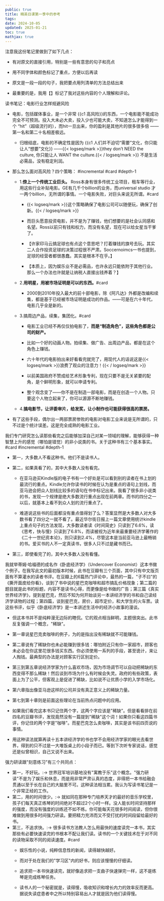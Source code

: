 ```yaml
---
public: true
title: 精英日课第一季中的参考
tags:
date: 2024-10-05
updated: 2025-01-21
toc: true
mathjax: true
---
```




注意我这份笔记里做到了如下几点：

  + 有对原文的直接引用，特别是一些有意思的句子和亮点

  + 用不同字体和颜色标记了重点，方便以后再读

  + 原文是一段一段的句子，我把要点用列清单的方法总结出来

  + 最重要的是，我用【】标记了我对这些内容的个人理解和评论。

读书笔记：电影行业怎样规避风险
  + 电影，包括媒体事业，是一个非常 {{c1 高风险}}的东西，一个电影能不能成功完全不可预测。投入大未必大卖，投入少也可能大卖，不知道怎么才能得到一个 “hit”（超级流行的），而hit一旦出来，你的盈利是其他片的很多很多倍 ——第一名和第二十名相差极远。
    + 归根结底，电影的不确定性是因为 {{c1 人们并不迫切“需要”文化，你只能让人“想要”文化}} ——{{< logseq/mark >}}they don’t NEED the culture, 你只能让人 WANT the culture.{{< / logseq/mark >}} 不是生活必需品，没有稳定利润。
  + 那么怎么面对高风险？四个策略： #incremental #card #depth-1
    + 1.**傍上一个传统工业巨头。** Ross本身有很多传统工业项目，租车等行业，用这些行业补贴电影。GE有几千个billion的业务，而universal studio 才一两个billion，无所谓的事情。一个电影失败，对巨头来说无所谓。#card
      + {{< logseq/mark >}}这个策略确保了电影公司可以随便玩，确保了创新。{{< / logseq/mark >}}

      + 而巨头愿意投资电影，并不是为了赚钱，他们想要的是社会认同感和名望。Ross以前只有钱和权力，而没有名望，现在可以给女星当干爹了。

      + 【许家印马云搞足球也有点这个意思吧？打着赚钱的旗号去玩。其实二人合作投资足球的决策过程很不严肃。Soccernoimcs一书也提到，足球的经营者都很愚蠢。其实是根本不在乎。】

      + 【本质上，因为娱乐业不是必需品，也许永远只能依附于其他行业。那么一个办法也许就是让纳税人直接出钱养着？】

    + 2.**用明星，用被市场证明是可以的东西。**#card
      + 2000到2010年投入最大的前十部电影，除《阿凡达》外都是改编和续集，都是基于已经被市场证明是成功的作品。——可是在六十年代，电影几乎全是新的。

    + 3.搞周边产品，续集，集团化。#card
      + 电影工业已经不再仅仅拍电影了，**而是“制造角色”，这些角色都是公司的财产。**

      + 比如一个好的动画人物。拍续集、做广告、出周边产品，都是在这个角色上赚钱。

      + 六十年代的电影拍出来好看看完就完了，用现代人的话说这是{{< logseq/mark >}}浪费了观众的注意力！{{< / logseq/mark >}}

      + 以前美国政府不赞成给艺术形象专利，现在只要不是无关紧要的配角，是个鲜明形象，就可以申请专利。

      + 整个观念变了——你不是在制造一部电影，而是在创造一个人物。只要这个人物立起来了，你可以源源不断地赚钱。

    + 4.**搞电影节，让评委审片，给发奖，让小制作也可能获得很高的票房。**

  + 有了这些手段，偶尔出一两部票房惨败的电影对电影工业来说是无所谓的，只不过是个统计误差。这是完全成熟的电影工业。

我们专门研究怎么读那些看完之后能够加深自己对某一领域的理解，能够获得一种智慧上升的感觉（哪怕是错觉）的非小说类的书。关于这种书有三个基本事实。 #card #incremental #depth-1
  + 第一，大多数人不看这种书。他们不是读书人。

  + 第二，如果真看了的，其中大多数人没有看完。

    + 在亚马逊买Kindle版的电子书有一个好处是可以看到别的读者在书上划的最流行的重点。Kindle允许你读书的时候在认为是重点的语句上划线，而亚马逊会把众人划线比较多的语句在书中标记出来。我看了很多非小说类的书，发现一个规律是绝大多数流行重点出现在前两章。而书的四分之一以后，就基本上看不到众人划的流行重点了。

    + 难道说这些书的后面都没有重点值得划了么？答案显然是大多数人对大多数书看了四分之一就不看了。最近华尔街日报上一篇文章使用统计kindle上重点句子的方法发现，大多数读者读《时间简史》只读到了6.6%，读《思考，快与慢》只读到了6.8%，而读被视为近年来最重要经济学著作的《二十一世纪资本论》，则只读到2.4%，尽管这本是当前亚马逊上最畅销的书。爱买书的人不一定真读书，很多人只不过是藏书而已。

  + 第三，即使看完了的，其中大多数人没有看懂。

我就举蒂姆·哈福德的成名作《卧底经济学》（Undercover Economist）这本书做个例子。在我写此文的最初版本时候，此书在豆瓣有三个页面，其中只有中文版页面有不算灌水的读者书评。在豆瓣上的6篇热门评论中，最热的一篇，"子不曰"的《撕开面皮给你看》，谈到了书中说的星巴克咖啡和超市搞乱价格现象；第二篇的题目就是此书的标题，内容不是读书心得，而更像是给书做的广告；第三篇《真实世界经济学》，提到星巴克，然后不知为何开始谈另一本讲经济学的书和自己读经济学读物的过程；第四篇，谈到星巴克，房价，超市定价，和大学生的火车票。读这些书评，似乎《卧底经济学》是一本讲述生活中的经济小故事的漫谈。

  + 但这本书并不是纯粹漫无边际的瞎侃。它的观点相当鲜明，主题很突出。此书反复强调一个概念，"稀缺"。

  + 第一章说星巴克卖咖啡的例子，为的是指出没有稀缺就不可能赚钱。

  + 第二章说有了稀缺你也未必能赚到很多钱：哪怕附近只有你一家超市，顾客也未必会在你这里花很多钱买东西。你必须使用一系列的手段，甚至诡计，来让人掏钱。最典型的办法是对顾客实行区别定价。

  + 第三到第五章说经济学家为什么喜欢市场，因为市场调节可以自动把稀缺的东西变得不那么稀缺！然后谈到市场为什么有时候会失灵。政府的有些政策，表面上为了公平，但客观上是促进了稀缺，比如说不让优质小学的入学市场化。

  + 第六章指出像亚马逊这样的公司并没有真正意义上的稀缺力量。

  + 第七到第十章则是前面这些理论在当前热点问题中的应用。

  + 如果我们看完这本书只记住两个字，这两个字应该是"稀缺"。但是看看排在前四名的豆瓣书评，发现竟然没有一篇提到"稀缺"这个词！如果你只看这四篇书评，你记住的两个字是"咖啡"。而星巴克怎么卖咖啡，其实是该书前四页说的事情。

  + 用这种读法就算再读十五本讲经济学的书也学不会用经济学家的眼光去看世界，得到的只不过是一大堆饭桌上的小段子而已。等到下次听专家说话，感觉还是似曾相识，自己又说不出来。

强力研读跟"刻意练习"有三个共同点：

  + 第一，不好玩。:-> 世界冠军培训基地没有"寓教于乐"这个概念。"强力研读"不是为了娱乐和休息，而是用非常严肃认真的态度，非得把一本书给融会贯通以至于长在自己的大脑里不可。这种读法相当累。我认为写读书笔记是一个非常正经的工作。
  + 第二，用的时间很少。:-> 就如同在那种专门培养天才的最好的音乐学校里，孩子们每天真正练琴的时间绝对不超过2个小时一样。没人能长时间坚持那样的强度，而没有强度的训练还不如不练。你可能每天花很多时间阅读，但你很难做到用很多时间强力研读。要把精力充沛而又不受打扰的时间段留给最好的书。
  + 第三，不追求快。:-> 很多读书方法教人怎么用最快的速度读完一本书，其实那些有必要快速读完的书根本不配让我们读。读书的一个关键技术在于对不同的读物采取不同的阅读速度。#card
    + 娱乐性的小说，纯粹信息性的新闻，读得越快越好。

    + 而对于处在我们的"学习区"内的好书，则应该慢慢的仔细读。

    + 追求把一本书快速读完，就好像追求把一支曲子快速弹完一样，这不是练琴是完成练琴任务。

    + 读书人的一个秘密就是，读得慢，吸收知识和增长内力的效率反而更高。据说失读症患者中之所以特别容易出人才就是因为他们读得慢。
